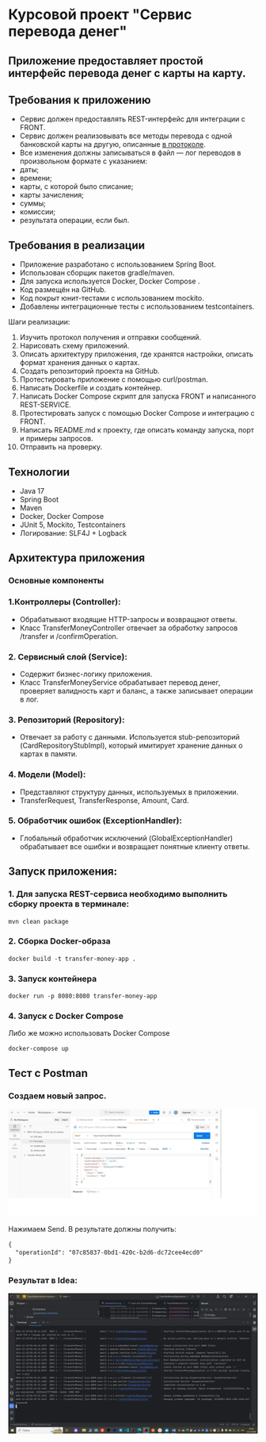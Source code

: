 # **Курсовой проект "Сервис перевода денег"**
## Приложение предоставляет простой интерфейс перевода денег с карты на карту.

## **Требования к приложению**
- Сервис должен предоставлять REST-интерфейс для интеграции с FRONT.
- Сервис должен реализовывать все методы перевода с одной банковской карты на другую, описанные [в протоколе](https://github.com/netology-code/jd-homeworks/blob/master/diploma/MoneyTransferServiceSpecification.yaml).
- Все изменения должны записываться в файл — лог переводов в произвольном формате с указанием:
- даты;
- времени;
- карты, с которой было списание;
- карты зачисления;
- суммы;
- комиссии;
- результата операции, если был.

## Требования в реализации

- Приложение разработано с использованием Spring Boot.
- Использован сборщик пакетов gradle/maven.
- Для запуска используется Docker, Docker Compose .
- Код размещён на GitHub.
- Код покрыт юнит-тестами с использованием mockito.
- Добавлены интеграционные тесты с использованием testcontainers.

Шаги реализации:

1. Изучить протокол получения и отправки сообщений.
2. Нарисовать схему приложений.
3. Описать архитектуру приложения, где хранятся настройки, описать формат хранения данных о картах.
4. Создать репозиторий проекта на GitHub.
5. Протестировать приложение с помощью curl/postman.
6. Написать Dockerfile и создать контейнер.
7. Написать Docker Compose  скрипт для запуска FRONT и написанного REST-SERVICE.
8. Протестировать запуск с помощью Docker Compose и интеграцию с FRONT.
9. Написать README.md к проекту, где описать команду запуска, порт и примеры запросов.
10. Отправить на проверку.

## Технологии
- Java 17
- Spring Boot
- Maven
- Docker, Docker Compose
- JUnit 5, Mockito, Testcontainers
- Логирование: SLF4J + Logback


##  Архитектура приложения
###  Основные компоненты
### 1.Контроллеры (Controller):
- Обрабатывают входящие HTTP-запросы и возвращают ответы.
- Класс TransferMoneyController отвечает за обработку запросов /transfer и /confirmOperation.

### 2. Сервисный слой (Service):

- Содержит бизнес-логику приложения.
- Класс TransferMoneyService обрабатывает перевод денег, проверяет валидность карт и баланс, а также записывает операции в лог.

### 3. Репозиторий (Repository):

- Отвечает за работу с данными. Используется stub-репозиторий (CardRepositoryStubImpl), который имитирует хранение данных о картах в памяти.

### 4. Модели (Model):
- Представляют структуру данных, используемых в приложении.
- TransferRequest, TransferResponse, Amount, Card.

### 5. Обработчик ошибок (ExceptionHandler):
- Глобальный обработчик исключений (GlobalExceptionHandler) обрабатывает все ошибки и возвращает понятные клиенту ответы.

## **Запуск приложения:**
### 1. Для запуска REST-сервиса необходимо выполнить сборку проекта в терминале:

```
mvn clean package
```  
### 2. Сборка Docker-образа
```
docker build -t transfer-money-app .
```

### 3. Запуск контейнера
```
docker run -p 8080:8080 transfer-money-app
```
### 4. Запуск с Docker Compose
Либо же можно использовать Docker Compose
```
docker-compose up
```
## Тест с Postman

### Создаем новый запрос.
![](src/main/resources/Postman.jpg)

Нажимаем Send. В результате должны получить:

```
{
  "operationId": "07c85837-0bd1-420c-b2d6-dc72cee4ecd0"
}
```
### Результат в Idea:
![](src/main/resources/idea.jpg)

